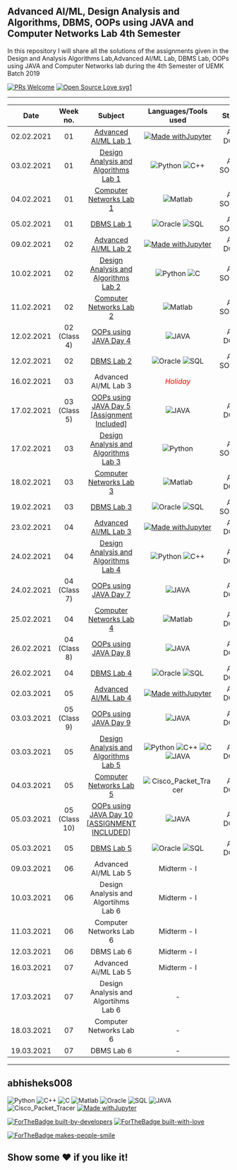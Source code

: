 ## Advanced AI/ML, Design Analysis and Algorithms, DBMS, OOPs using JAVA and Computer Networks Lab 4th Semester
In this repository I will share all the solutions of the assignments given in the Design and Analysis Algorithms Lab,Advanced AI/ML Lab, DBMS Lab, OOPs using JAVA and Computer Networks lab during the 4th Semester of UEMK Batch 2019

[![PRs Welcome](https://img.shields.io/badge/PRs-welcome-brightgreen.svg?style=flat-square)](http://makeapullrequest.com)
[![Open Source Love svg1](https://badges.frapsoft.com/os/v1/open-source.svg?v=103)](https://github.com/ellerbrock/open-source-badges/)

*****************************************************************************

|Date|Week no.|Subject|Languages/Tools used|Status|
|:---:|:---:|:---:|:---:|:---:|
|02.02.2021|01|<a href = "https://github.com/abhisheks008/Advanced-AIML-and-Design-Algorithm-Analysis-Lab-4th-semester/blob/main/Advanced%20AIML%20Lab/Advanced%20AI-ML%20Lab%201%2002.02.2021.ipynb">Advanced AI/ML Lab 1| [![Made withJupyter](https://img.shields.io/badge/Made%20with-Jupyter-orange?style=for-the-badge&logo=Jupyter)](https://jupyter.org/try) |ALL DONE|
|03.02.2021|01|<a href="https://github.com/abhisheks008/Design-and-Analysis-Algorithm-Lab-4th-Semester/tree/main/Week%201%20-%2003.02.2021">Design Analysis and Algorithms Lab 1</a>|<img alt="Python" src="https://img.shields.io/badge/python%20-%2314354C.svg?&style=for-the-badge&logo=python&logoColor=white"/> <img alt="C++" src="https://img.shields.io/badge/c++%20-%2300599C.svg?&style=for-the-badge&logo=c%2B%2B&ogoColor=white"/>|ALL SOLVED|
|04.02.2021|01|<a href = "https://github.com/abhisheks008/AIML-DAA-and-Computer-Networks-Labs-4th-semester/blob/main/Computer%20Networks%20Lab/Computer%20Networks%20Lab%201%2004_02_2021.m"> Computer Networks Lab 1</a>|<img alt="Matlab" src="https://img.shields.io/badge/Matlab-FA7343?&style=for-the-badge&logo=matlab&logoColor=white"/>|ALL SOLVED|
|05.02.2021|01|<a href = "https://github.com/abhisheks008/AIML-DAA-DBMS-and-Computer-Networks-Labs-4th-semester/blob/main/DBMS%20Lab/Lab%201%2005.02.2021.sql">DBMS Lab 1</a>|<img alt= "Oracle" src="https://img.shields.io/badge/Oracle-DC322F?style=for-the-badge&logo=oracle&logoColor=white"> <img alt = "SQL" src = "https://img.shields.io/badge/SQL-6713d4?style=for-the-badge&logo=sql&logoColor=white">|ALL SOLVED|
|09.02.2021|02|<a href = "https://github.com/abhisheks008/AIML-DAA-DBMS-and-Computer-Networks-Labs-4th-semester/blob/main/Advanced%20AIML%20Lab/Advanced%20AI-ML%20Lab%202%2009.02.2021.ipynb">Advanced AI/ML Lab 2</a>|[![Made withJupyter](https://img.shields.io/badge/Made%20with-Jupyter-orange?style=for-the-badge&logo=Jupyter)](https://jupyter.org/try)|ALL DONE|
|10.02.2021|02|<a href = "https://github.com/abhisheks008/AIML-DAA-DBMS-and-Computer-Networks-Labs-4th-semester/tree/main/Week%202%20-%2010.02.2021%20DAA%20Lab">Design Analysis and Algorithms Lab 2</a>|<img alt="Python" src="https://img.shields.io/badge/python%20-%2314354C.svg?&style=for-the-badge&logo=python&logoColor=white"/> <img alt = "C" src = "https://img.shields.io/badge/c-0000FF.svg?&style=for-the-badge&logo=c%2B%2B&ogoColor=white">|ALL SOLVED|
|11.02.2021|02|<a href = "https://github.com/abhisheks008/AIML-DAA-DBMS-and-Computer-Networks-Labs-4th-semester/blob/main/Computer%20Networks%20Lab/Computer%20Networks%20Lab%202%2011_02_2021.m">Computer Networks Lab 2</a>|<img alt="Matlab" src="https://img.shields.io/badge/Matlab-FA7343?&style=for-the-badge&logo=matlab&logoColor=white"/>|ALL SOLVED|
|12.02.2021|02 (Class 4)|<a href = "https://github.com/abhisheks008/AIML-DAA-DBMS-and-Computer-Networks-Labs-4th-semester/blob/main/OOPs%20using%20JAVA/Day%204.java">OOPs using JAVA Day 4</a>|<img alt = "JAVA" src = "https://img.shields.io/badge/JAVA-e700a5?style=for-the-badge&logo=java&logoColor=white">|ALL DONE|
|12.02.2021|02| <a href = "https://github.com/abhisheks008/AIML-DAA-DBMS-OOPs-and-Computer-Networks-Labs-4th-semester/blob/main/DBMS%20Lab/Lab%202%2012.02.2021.sql">DBMS Lab 2</a>|<img alt= "Oracle" src="https://img.shields.io/badge/Oracle-DC322F?style=for-the-badge&logo=oracle&logoColor=white"> <img alt = "SQL" src = "https://img.shields.io/badge/SQL-6713d4?style=for-the-badge&logo=sql&logoColor=white">|ALL SOLVED|
|16.02.2021|03|Advanced AI/ML Lab 3|<span style = "color:red;"> _Holiday_   |-|</span>
|17.02.2021|03 (Class 5)|<a href = "https://github.com/abhisheks008/AIML-DAA-DBMS-OOPs-and-Computer-Networks-Labs-4th-semester/tree/main/OOPs%20using%20JAVA/Day%205">OOPs using JAVA Day 5 [Assignment Included]</a>|<img alt = "JAVA" src = "https://img.shields.io/badge/JAVA-e700a5?style=for-the-badge&logo=java&logoColor=white">| ALL DONE|  
|17.02.2021|03|<a href = "https://github.com/abhisheks008/AIML-DAA-DBMS-OOPs-and-Computer-Networks-Labs-4th-semester/tree/main/Week%203%20-%2017.02.2021%20DAA%20Lab">Design Analysis and Algorithms Lab 3</a>|<img alt="Python" src="https://img.shields.io/badge/python%20-%2314354C.svg?&style=for-the-badge&logo=python&logoColor=white"/>|ALL SOLVED|
|18.02.2021|03|<a href = "https://github.com/abhisheks008/AIML-DAA-DBMS-OOPs-and-Computer-Networks-Labs-4th-semester/blob/main/Computer%20Networks%20Lab/Computer%20Networks%20Lab%203%2018_02_2021.m">Computer Networks Lab 3</a>|<img alt="Matlab" src="https://img.shields.io/badge/Matlab-FA7343?&style=for-the-badge&logo=matlab&logoColor=white"/>|ALL DONE|
|19.02.2021|03|<a href = "https://github.com/abhisheks008/AIML-DAA-DBMS-OOPs-and-Computer-Networks-Labs-4th-semester/blob/main/DBMS%20Lab/Lab%203%2019.02.2021.sql">DBMS Lab 3</a>|<img alt= "Oracle" src="https://img.shields.io/badge/Oracle-DC322F?style=for-the-badge&logo=oracle&logoColor=white"> <img alt = "SQL" src = "https://img.shields.io/badge/SQL-6713d4?style=for-the-badge&logo=sql&logoColor=white">|ALL SOLVED|
|23.02.2021|04|<a href = "https://github.com/abhisheks008/AIML-DAA-DBMS-OOPs-and-Computer-Networks-Labs-4th-semester/blob/main/Advanced%20AIML%20Lab/Advanced%20AI-ML%20Lab%203%2023.02.2021.ipynb"> Advanced AI/ML Lab 3</a>|[![Made withJupyter](https://img.shields.io/badge/Made%20with-Jupyter-orange?style=for-the-badge&logo=Jupyter)](https://jupyter.org/try)|ALL DONE|
|24.02.2021|04|<a href = "https://github.com/abhisheks008/AIML-DAA-DBMS-OOPs-and-Computer-Networks-Labs-4th-semester/tree/main/Week%204%20-%2024.02.2021%20DAA%20Lab">Design Analysis and Algorithms Lab 4</a>|<img alt="Python" src="https://img.shields.io/badge/python%20-%2314354C.svg?&style=for-the-badge&logo=python&logoColor=white"/> <img alt="C++" src="https://img.shields.io/badge/c++%20-%2300599C.svg?&style=for-the-badge&logo=c%2B%2B&ogoColor=white"/>|ALL DONE|
|24.02.2021|04 (Class 7)|<a href = "https://github.com/abhisheks008/AIML-DAA-DBMS-OOPs-and-Computer-Networks-Labs-4th-semester/tree/main/OOPs%20using%20JAVA/Day%207"> OOPs using JAVA Day 7|<img alt = "JAVA" src = "https://img.shields.io/badge/JAVA-e700a5?style=for-the-badge&logo=java&logoColor=white">| ALL DONE|
|25.02.2021|04|<a href = "https://github.com/abhisheks008/AIML-DAA-DBMS-OOPs-and-Computer-Networks-Labs-4th-semester/blob/main/Computer%20Networks%20Lab/Computer%20Networks%20Lab%204%2025_02_2021.m">Computer Networks Lab 4</a>|<img alt="Matlab" src="https://img.shields.io/badge/Matlab-FA7343?&style=for-the-badge&logo=matlab&logoColor=white"/>|ALL DONE|
|26.02.2021|04 (Class 8)| <a href = "https://github.com/abhisheks008/AIML-DAA-DBMS-OOPs-and-Computer-Networks-Labs-4th-semester/tree/main/OOPs%20using%20JAVA/Day%208"> OOPs using JAVA Day 8</a>|<img alt = "JAVA" src = "https://img.shields.io/badge/JAVA-e700a5?style=for-the-badge&logo=java&logoColor=white">| ALL DONE|
|26.02.2021|04| <a href = "https://github.com/abhisheks008/AIML-DAA-DBMS-OOPs-and-Computer-Networks-Labs-4th-semester/blob/main/DBMS%20Lab/Lab%204%2026.02.2021.sql">DBMS Lab 4</a>|<img alt= "Oracle" src="https://img.shields.io/badge/Oracle-DC322F?style=for-the-badge&logo=oracle&logoColor=white"> <img alt = "SQL" src = "https://img.shields.io/badge/SQL-6713d4?style=for-the-badge&logo=sql&logoColor=white">|ALL DONE|
|02.03.2021|05|<a href = "https://github.com/abhisheks008/AIML-DAA-DBMS-OOPs-and-Computer-Networks-Labs-4th-semester/blob/main/Advanced%20AIML%20Lab/Advanced%20AI-ML%20Lab%204%2002.03.2021.ipynb">Advanced AI/ML Lab 4|[![Made withJupyter](https://img.shields.io/badge/Made%20with-Jupyter-orange?style=for-the-badge&logo=Jupyter)](https://jupyter.org/try)|ALL DONE|
|03.03.2021|05 (Class 9)| <a href = "https://github.com/abhisheks008/AIML-DAA-DBMS-OOPs-and-Computer-Networks-Labs-4th-semester/tree/main/OOPs%20using%20JAVA/Day%209" >OOPs using JAVA Day 9</a>|<img alt = "JAVA" src = "https://img.shields.io/badge/JAVA-e700a5?style=for-the-badge&logo=java&logoColor=white">|ALL DONE|
|03.03.2021|05|<a href = "https://github.com/abhisheks008/AIML-DAA-DBMS-OOPs-and-Computer-Networks-Labs-4th-semester/tree/main/Week%205%20-%2003.03.2021%20DAA%20Lab" >Design Analysis and Algorithms Lab 5</a>|<img alt="Python" src="https://img.shields.io/badge/python%20-%2314354C.svg?&style=for-the-badge&logo=python&logoColor=white"/> <img alt="C++" src="https://img.shields.io/badge/c++%20-%2300599C.svg?&style=for-the-badge&logo=c%2B%2B&ogoColor=white"/> <img alt = "C" src = "https://img.shields.io/badge/c-0000FF.svg?&style=for-the-badge&logo=c%2B%2B&ogoColor=white"> <img alt = "JAVA" src = "https://img.shields.io/badge/JAVA-e700a5?style=for-the-badge&logo=java&logoColor=white">|ALL DONE|
|04.03.2021|05|<a href = "https://github.com/abhisheks008/AIML-DAA-DBMS-OOPs-and-Computer-Networks-Labs-4th-semester/blob/main/Computer%20Networks%20Lab/Computer%20Networks%20Lab%205%2004_03_2021.md">Computer Networks Lab 5</a>|<img alt = "Cisco_Packet_Tracer" src = "https://img.shields.io/badge/cisco_packet_tracer-148331.svg?&style=for-the-badge&logo=cisco%2B%2B&ogoColor=white">|ALL DONE|
|05.03.2021|05 (Class 10)|<a href = "https://github.com/abhisheks008/AIML-DAA-DBMS-OOPs-and-Computer-Networks-Labs-4th-semester/tree/main/OOPs%20using%20JAVA/Day%2010">OOPs using JAVA Day 10 [ASSIGNMENT INCLUDED]</a>|<img alt = "JAVA" src = "https://img.shields.io/badge/JAVA-e700a5?style=for-the-badge&logo=java&logoColor=white">|ALL DONE|
|05.03.2021|05|<a href = "https://github.com/abhisheks008/AIML-DAA-DBMS-OOPs-and-Computer-Networks-Labs-4th-semester/blob/main/DBMS%20Lab/Lab%205%2005.03.2021.sql">DBMS Lab 5</a>|<img alt= "Oracle" src="https://img.shields.io/badge/Oracle-DC322F?style=for-the-badge&logo=oracle&logoColor=white"> <img alt = "SQL" src = "https://img.shields.io/badge/SQL-6713d4?style=for-the-badge&logo=sql&logoColor=white">|ALL DONE|
|09.03.2021|06|Advanced AI/ML Lab 5|Midterm - I|-|
|10.03.2021|06| Design Analysis and Algortihms Lab 6| Midterm - I|-|
|11.03.2021|06|Computer Networks Lab 6|Midterm - I|-|
|12.03.2021|06|DBMS Lab 6|Midterm - I|-|
|16.03.2021|07|Advanced Ai/ML Lab 5|Midterm - I|-|
|17.03.2021|07| Design Analysis and Algortihms Lab 6|-|-|
|18.03.2021|07|Computer Networks Lab 6|-|-|
|19.03.2021|07|DBMS Lab 6|-|-|


******************************************************************

## abhisheks008

<img alt="Python" src="https://img.shields.io/badge/python%20-%2314354C.svg?&style=for-the-badge&logo=python&logoColor=white"/> <img alt="C++" src="https://img.shields.io/badge/c++%20-%2300599C.svg?&style=for-the-badge&logo=c%2B%2B&ogoColor=white"/>  <img alt = "C" src = "https://img.shields.io/badge/c-0000FF.svg?&style=for-the-badge&logo=c%2B%2B&ogoColor=white">  <img alt="Matlab" src="https://img.shields.io/badge/Matlab-FA7343?&style=for-the-badge&logo=matlab&logoColor=white"/> <img alt= "Oracle" src="https://img.shields.io/badge/Oracle-DC322F?style=for-the-badge&logo=oracle&logoColor=white"> <img alt = "SQL" src = "https://img.shields.io/badge/SQL-6713d4?style=for-the-badge&logo=sql&logoColor=white">  <img alt = "JAVA" src = "https://img.shields.io/badge/JAVA-e700a5?style=for-the-badge&logo=java&logoColor=white">  <img alt = "Cisco_Packet_Tracer" src = "https://img.shields.io/badge/cisco_packet_tracer-148331.svg?&style=for-the-badge&logo=cisco%2B%2B&ogoColor=white">   [![Made withJupyter](https://img.shields.io/badge/Made%20with-Jupyter-orange?style=for-the-badge&logo=Jupyter)](https://jupyter.org/try)


[![ForTheBadge built-by-developers](http://ForTheBadge.com/images/badges/built-by-developers.svg)](https://GitHub.com/Naereen/)
[![ForTheBadge built-with-love](http://ForTheBadge.com/images/badges/built-with-love.svg)](https://GitHub.com/Naereen/)

[![ForTheBadge makes-people-smile](http://ForTheBadge.com/images/badges/makes-people-smile.svg)](http://ForTheBadge.com)



## Show some :heart: if you like it!
